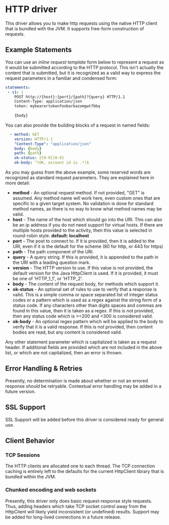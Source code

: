 # HTTP driver

This driver allows you to make http requests using the native HTTP client that is bundled with the
JVM. It supports free-form construction of requests.

## Example Statements

You can use an _inline request template_ form below to represent a request as it would be submitted
according to the HTTP protocol. This isn't actually the content that is submitted, but it is
recognized as a valid way to express the request parameters in a familiar and condensed form:

```yaml
statements:
 - s1: |
    POST http://{host}:{port}/{path}?{query} HTTP/1.1
    Content-Type: application/json
    token: mybearertokenfoobarbazomgwtfbbq
    
    {body} 
```

You can also provide the building blocks of a request in named fields:

```yaml
  - method: GET
    version: HTTP/1.1
    "Content-Type": "application/json"
    body: {body}
    path: {path}
    ok-status: 2[0-9][0-9]
    ok-body: ^(OK, account id is .*)$
```

As you may guess from the above example, some reserved words are recognized as standard request
parameters. They are explained here in more detail:

- **method** - An optional request method. If not provided, "GET" is assumed. Any method name will
  work here, even custom ones that are specific to a given target system. No validation is done for
  standard method names, as there is no way to know what method names may be valid.
- **host** - The name of the host which should go into the URI. This can also be an ip address if
  you do not need support for virtual hosts. If there are multiple hosts provided to the activity,
  then this value is selected in round-robin style. **default: localhost**
- **port** - The post to connect to. If it is provided, then it is added to the URI, even if it is
  the default for the scheme (80 for http, or 443 for https)
- **path** - The path component of the URI.
- **query** - A query string. If this is provided, it is appended to the path in the URI with a
  leading question mark.
- **version** - The HTTP version to use. If this value is not provided, the default version for the
  Java HttpClient is used. If it is provided, it must be one of 'HTTP_1_1', or 'HTTP_2'.
- **body** - The content of the request body, for methods which support it.
- **ok-status** - An optional set of rules to use to verify that a response is valid. This is a
  simple comma or space separated list of integer status codes or a pattern which is used as a regex
  against the string form of a status code. If any characters other than digits spaces and commas
  are found in this value, then it is taken as a regex. If this is not provided, then any status
  code which is >=200 and <300 is considered valid.
- **ok-body** - An optional regex pattern which will be applied to the body to verify that it is a
  valid response. If this is not provided, then content bodies are read, but any content is
  considered valid.

Any other statement parameter which is capitalized is taken as a request header. If additional
fields are provided which are not included in the above list, or which are not capitalized, then an
error is thrown.

## Error Handling & Retries

Presently, no determination is made about whether or not an errored response *should* be retryable.
Contextual error handling may be added in a future version.

## SSL Support

SSL Support will be added before this driver is considered ready for general use.

## Client Behavior

### TCP Sessions

The HTTP clients are allocated one to each thread. The TCP connection caching is entirely left to
the defaults for the current HttpClient library that is bundled within the JVM.

### Chunked encoding and web sockets

Presently, this driver only does basic request-response style requests. Thus, adding headers which
take TCP socket control away from the HttpClient will likely yield inconsistent (or undefined)
results. Support may be added for long-lived connections in a future release.
